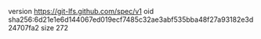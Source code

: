 version https://git-lfs.github.com/spec/v1
oid sha256:6d21e1e6d144067ed019ecf7485c32ae3abf535bba48f27a93182e3d24707fa2
size 272
